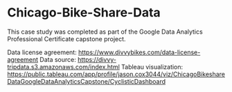 # Chicago-Bike-Share-Data
This case study was completed as part of the Google Data Analytics Professional Certificate capstone project. 

Data license agreement: https://www.divvybikes.com/data-license-agreement 
Data source: https://divvy-tripdata.s3.amazonaws.com/index.html
Tableau visualization: https://public.tableau.com/app/profile/jason.cox3044/viz/ChicagoBikeshareDataGoogleDataAnalyticsCapstone/CyclisticDashboard
